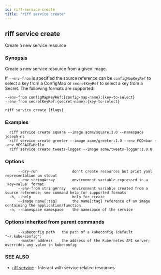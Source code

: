 ```yaml
---
id: riff-service-create
title: "riff service create"
---
```

## riff service create

Create a new service resource

### Synopsis

Create a new service resource from a given image.

If `--env-from` is specified the source reference can be `configMapKeyRef` to select a key from a ConfigMap or `secretKeyRef` to select a key from a Secret. The following formats are supported:

    --env-from configMapKeyRef:{config-map-name}:{key-to-select}
    --env-from secretKeyRef:{secret-name}:{key-to-select}


```
riff service create [flags]
```

### Examples

```
  riff service create square --image acme/square:1.0 --namespace joseph-ns
  riff service create greeter --image acme/greeter:1.0 --env FOO=bar --env MESSAGE=Hello
  riff service create tweets-logger --image acme/tweets-logger:1.0.0
```

### Options

```
      --dry-run                don't create resources but print yaml representation on stdout
      --env stringArray        environment variable expressed in a 'key=value' format
      --env-from stringArray   environment variable created from a source reference; see command help for supported formats
  -h, --help                   help for create
      --image name[:tag]       the name[:tag] reference of an image containing the application/function
  -n, --namespace namespace    the namespace of the service
```

### Options inherited from parent commands

```
      --kubeconfig path   the path of a kubeconfig (default "~/.kube/config")
      --master address    the address of the Kubernetes API server; overrides any value in kubeconfig
```

### SEE ALSO

* [riff service](riff_service.md)	 - Interact with service related resources

